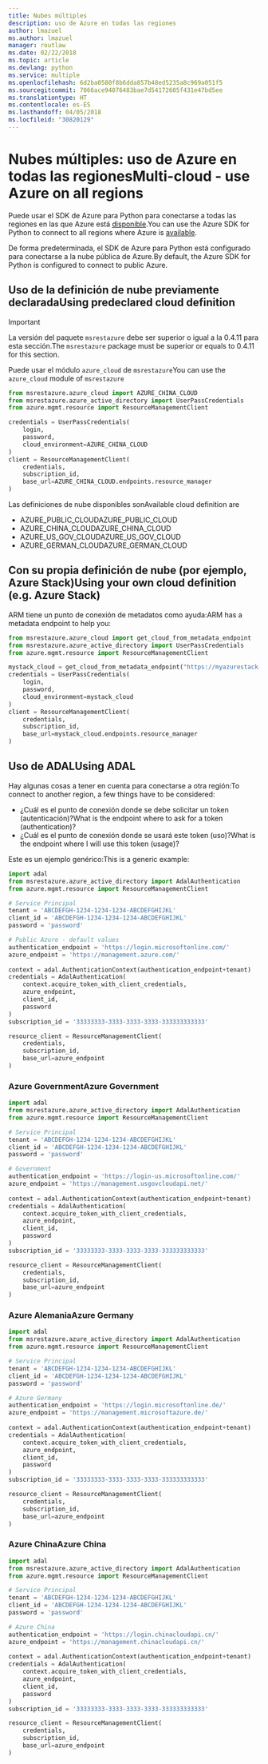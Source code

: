```yaml
---
title: Nubes múltiples
description: uso de Azure en todas las regiones
author: lmazuel
ms.author: lmazuel
manager: routlaw
ms.date: 02/22/2018
ms.topic: article
ms.devlang: python
ms.service: multiple
ms.openlocfilehash: 6d2ba0580f8b6dda857b48ed5235a8c969a051f5
ms.sourcegitcommit: 7066ace94076483bae7d54172605f431e47bd5ee
ms.translationtype: HT
ms.contentlocale: es-ES
ms.lasthandoff: 04/05/2018
ms.locfileid: "30820129"
---
```

# <a name="multi-cloud---use-azure-on-all-regions"></a><span data-ttu-id="a50fa-103">Nubes múltiples: uso de Azure en todas las regiones</span><span class="sxs-lookup"><span data-stu-id="a50fa-103">Multi-cloud - use Azure on all regions</span></span>

<span data-ttu-id="a50fa-104">Puede usar el SDK de Azure para Python para conectarse a todas las regiones en las que Azure está [disponible](https://azure.microsoft.com/regions/services).</span><span class="sxs-lookup"><span data-stu-id="a50fa-104">You can use the Azure SDK for Python to connect to all regions where Azure is [available](https://azure.microsoft.com/regions/services).</span></span>

<span data-ttu-id="a50fa-105">De forma predeterminada, el SDK de Azure para Python está configurado para conectarse a la nube pública de Azure.</span><span class="sxs-lookup"><span data-stu-id="a50fa-105">By default, the Azure SDK for Python is configured to connect to public Azure.</span></span>

## <a name="using-predeclared-cloud-definition"></a><span data-ttu-id="a50fa-106">Uso de la definición de nube previamente declarada</span><span class="sxs-lookup"><span data-stu-id="a50fa-106">Using predeclared cloud definition</span></span>

> [!IMPORTANT]
> <span data-ttu-id="a50fa-107">La versión del paquete `msrestazure` debe ser superior o igual a la 0.4.11 para esta sección.</span><span class="sxs-lookup"><span data-stu-id="a50fa-107">The `msrestazure` package must be superior or equals to 0.4.11 for this section.</span></span>

<span data-ttu-id="a50fa-108">Puede usar el módulo `azure_cloud` de `msrestazure`</span><span class="sxs-lookup"><span data-stu-id="a50fa-108">You can use the `azure_cloud` module of `msrestazure`</span></span>

```python
from msrestazure.azure_cloud import AZURE_CHINA_CLOUD
from msrestazure.azure_active_directory import UserPassCredentials
from azure.mgmt.resource import ResourceManagementClient

credentials = UserPassCredentials(
    login,
    password,
    cloud_environment=AZURE_CHINA_CLOUD
)
client = ResourceManagementClient(
    credentials,
    subscription_id,
    base_url=AZURE_CHINA_CLOUD.endpoints.resource_manager
)
``` 
  
<span data-ttu-id="a50fa-109">Las definiciones de nube disponibles son</span><span class="sxs-lookup"><span data-stu-id="a50fa-109">Available cloud definition are</span></span>
  - <span data-ttu-id="a50fa-110">AZURE_PUBLIC_CLOUD</span><span class="sxs-lookup"><span data-stu-id="a50fa-110">AZURE_PUBLIC_CLOUD</span></span>
  - <span data-ttu-id="a50fa-111">AZURE_CHINA_CLOUD</span><span class="sxs-lookup"><span data-stu-id="a50fa-111">AZURE_CHINA_CLOUD</span></span>
  - <span data-ttu-id="a50fa-112">AZURE_US_GOV_CLOUD</span><span class="sxs-lookup"><span data-stu-id="a50fa-112">AZURE_US_GOV_CLOUD</span></span>
  - <span data-ttu-id="a50fa-113">AZURE_GERMAN_CLOUD</span><span class="sxs-lookup"><span data-stu-id="a50fa-113">AZURE_GERMAN_CLOUD</span></span>

## <a name="using-your-own-cloud-definition-eg-azure-stack"></a><span data-ttu-id="a50fa-114">Con su propia definición de nube (por ejemplo, Azure Stack)</span><span class="sxs-lookup"><span data-stu-id="a50fa-114">Using your own cloud definition (e.g. Azure Stack)</span></span>
<span data-ttu-id="a50fa-115">ARM tiene un punto de conexión de metadatos como ayuda:</span><span class="sxs-lookup"><span data-stu-id="a50fa-115">ARM has a metadata endpoint to help you:</span></span>

```python
from msrestazure.azure_cloud import get_cloud_from_metadata_endpoint
from msrestazure.azure_active_directory import UserPassCredentials
from azure.mgmt.resource import ResourceManagementClient

mystack_cloud = get_cloud_from_metadata_endpoint("https://myazurestack-arm-endpoint.com")
credentials = UserPassCredentials(
    login,
    password,
    cloud_environment=mystack_cloud
)
client = ResourceManagementClient(
    credentials,
    subscription_id,
    base_url=mystack_cloud.endpoints.resource_manager
)
```
## <a name="using-adal"></a><span data-ttu-id="a50fa-116">Uso de ADAL</span><span class="sxs-lookup"><span data-stu-id="a50fa-116">Using ADAL</span></span>

<span data-ttu-id="a50fa-117">Hay algunas cosas a tener en cuenta para conectarse a otra región:</span><span class="sxs-lookup"><span data-stu-id="a50fa-117">To connect to another region, a few things have to be considered:</span></span>

- <span data-ttu-id="a50fa-118">¿Cuál es el punto de conexión donde se debe solicitar un token (autenticación)?</span><span class="sxs-lookup"><span data-stu-id="a50fa-118">What is the endpoint where to ask for a token (authentication)?</span></span>
- <span data-ttu-id="a50fa-119">¿Cuál es el punto de conexión donde se usará este token (uso)?</span><span class="sxs-lookup"><span data-stu-id="a50fa-119">What is the endpoint where I will use this token (usage)?</span></span>

<span data-ttu-id="a50fa-120">Este es un ejemplo genérico:</span><span class="sxs-lookup"><span data-stu-id="a50fa-120">This is a generic example:</span></span>

```python
import adal
from msrestazure.azure_active_directory import AdalAuthentication
from azure.mgmt.resource import ResourceManagementClient

# Service Principal
tenant = 'ABCDEFGH-1234-1234-1234-ABCDEFGHIJKL'
client_id = 'ABCDEFGH-1234-1234-1234-ABCDEFGHIJKL'
password = 'password'

# Public Azure - default values
authentication_endpoint = 'https://login.microsoftonline.com/'
azure_endpoint = 'https://management.azure.com/'
    
context = adal.AuthenticationContext(authentication_endpoint+tenant)
credentials = AdalAuthentication(
    context.acquire_token_with_client_credentials,
    azure_endpoint,
    client_id,
    password
)
subscription_id = '33333333-3333-3333-3333-333333333333'

resource_client = ResourceManagementClient(
    credentials,
    subscription_id,
    base_url=azure_endpoint
)
```

### <a name="azure-government"></a><span data-ttu-id="a50fa-121">Azure Government</span><span class="sxs-lookup"><span data-stu-id="a50fa-121">Azure Government</span></span>
```python
import adal
from msrestazure.azure_active_directory import AdalAuthentication
from azure.mgmt.resource import ResourceManagementClient

# Service Principal
tenant = 'ABCDEFGH-1234-1234-1234-ABCDEFGHIJKL'
client_id = 'ABCDEFGH-1234-1234-1234-ABCDEFGHIJKL'
password = 'password'

# Government
authentication_endpoint = 'https://login-us.microsoftonline.com/'
azure_endpoint = 'https://management.usgovcloudapi.net/'
    
context = adal.AuthenticationContext(authentication_endpoint+tenant)
credentials = AdalAuthentication(
    context.acquire_token_with_client_credentials,
    azure_endpoint,
    client_id,
    password
)
subscription_id = '33333333-3333-3333-3333-333333333333'

resource_client = ResourceManagementClient(
    credentials,
    subscription_id,
    base_url=azure_endpoint
)
```

### <a name="azure-germany"></a><span data-ttu-id="a50fa-122">Azure Alemania</span><span class="sxs-lookup"><span data-stu-id="a50fa-122">Azure Germany</span></span>
```python
import adal
from msrestazure.azure_active_directory import AdalAuthentication
from azure.mgmt.resource import ResourceManagementClient

# Service Principal
tenant = 'ABCDEFGH-1234-1234-1234-ABCDEFGHIJKL'
client_id = 'ABCDEFGH-1234-1234-1234-ABCDEFGHIJKL'
password = 'password'

# Azure Germany
authentication_endpoint = 'https://login.microsoftonline.de/'
azure_endpoint = 'https://management.microsoftazure.de/'
    
context = adal.AuthenticationContext(authentication_endpoint+tenant)
credentials = AdalAuthentication(
    context.acquire_token_with_client_credentials,
    azure_endpoint,
    client_id,
    password
)
subscription_id = '33333333-3333-3333-3333-333333333333'

resource_client = ResourceManagementClient(
    credentials,
    subscription_id,
    base_url=azure_endpoint
)
```

### <a name="azure-china"></a><span data-ttu-id="a50fa-123">Azure China</span><span class="sxs-lookup"><span data-stu-id="a50fa-123">Azure China</span></span>
```python
import adal
from msrestazure.azure_active_directory import AdalAuthentication
from azure.mgmt.resource import ResourceManagementClient

# Service Principal
tenant = 'ABCDEFGH-1234-1234-1234-ABCDEFGHIJKL'
client_id = 'ABCDEFGH-1234-1234-1234-ABCDEFGHIJKL'
password = 'password'

# Azure China
authentication_endpoint = 'https://login.chinacloudapi.cn/'
azure_endpoint = 'https://management.chinacloudapi.cn/'
    
context = adal.AuthenticationContext(authentication_endpoint+tenant)
credentials = AdalAuthentication(
    context.acquire_token_with_client_credentials,
    azure_endpoint,
    client_id,
    password
)
subscription_id = '33333333-3333-3333-3333-333333333333'

resource_client = ResourceManagementClient(
    credentials,
    subscription_id,
    base_url=azure_endpoint
)
```
